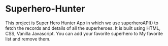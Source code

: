 # Superhero-Hunter
This project is Super Hero Hunter App in which we use superheroAPI() to fetch the records and details of all the superheroes. It is built using HTML, CSS, Vanilla Javascript. You can add your favorite superhero to My favorite list and remove them. 
